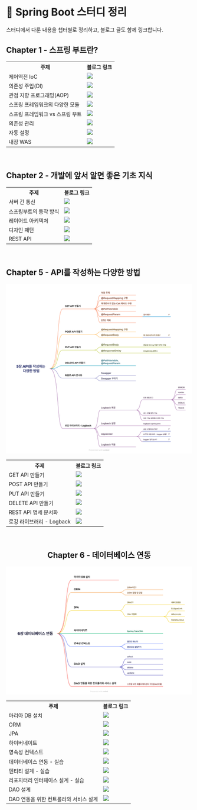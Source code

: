 # 🌱 Spring Boot 스터디 정리

스터디에서 다룬 내용을 챕터별로 정리하고, 블로그 글도 함께 링크합니다.


## Chapter 1 - 스프링 부트란?
<div align="center">
<table>
  <tr>
    <th>주제</th>
    <th>블로그 링크</th>
  </tr>
  <tr>
    <td>제어역전 IoC</td>
    <td>
      <a href="https://wo-dbs.tistory.com/224" target="_blank">
        <img src="https://img.shields.io/badge/바로가기-blue?style=flat-square&logo=github" />
      </a>
    </td>
  </tr>
  <tr>
    <td>의존성 주입(DI)</td>
    <td>
      <a href="https://wo-dbs.tistory.com/225" target="_blank">
        <img src="https://img.shields.io/badge/바로가기-blue?style=flat-square&logo=github" />
      </a>
    </td>
  </tr>
  <tr>
    <td>관점 지향 프로그래밍(AOP)</td>
    <td>
      <a href="https://wo-dbs.tistory.com/226" target="_blank">
        <img src="https://img.shields.io/badge/바로가기-blue?style=flat-square&logo=github" />
      </a>
    </td>
  </tr>
  <tr>
    <td>스프링 프레임워크의 다양한 모듈</td>
    <td>
      <a href="https://wo-dbs.tistory.com/227" target="_blank">
        <img src="https://img.shields.io/badge/바로가기-blue?style=flat-square&logo=github" />
      </a>
    </td>
  </tr>
  <tr>
    <td>스프링 프레임워크 vs 스프링 부트</td>
    <td>
      <a href="https://wo-dbs.tistory.com/228" target="_blank">
        <img src="https://img.shields.io/badge/바로가기-blue?style=flat-square&logo=github" />
      </a>
    </td>
  </tr>
    <tr>
    <td>의존성 관리</td>
    <td>
      <a href="https://wo-dbs.tistory.com/229" target="_blank">
        <img src="https://img.shields.io/badge/바로가기-blue?style=flat-square&logo=github" />
      </a>
    </td>
  </tr>
    <tr>
    <td>자동 설정</td>
    <td>
      <a href="https://wo-dbs.tistory.com/230" target="_blank">
        <img src="https://img.shields.io/badge/바로가기-blue?style=flat-square&logo=github" />
      </a>
    </td>
  </tr>
    <tr>
    <td>내장 WAS</td>
    <td>
      <a href="https://wo-dbs.tistory.com/231" target="_blank">
        <img src="https://img.shields.io/badge/바로가기-blue?style=flat-square&logo=github" />
      </a>
    </td>
</table>
</div>



</br>

## Chapter 2 - 개발에 앞서 알면 좋은 기초 지식

<div align="center">
<table>
  <tr>
    <th>주제</th>
    <th>블로그 링크</th>
  </tr>
  <tr>
    <td>서버 간 통신</td>
    <td>
      <a href="https://wo-dbs.tistory.com/232" target="_blank">
        <img src="https://img.shields.io/badge/바로가기-blue?style=flat-square&logo=github" />
      </a>
    </td>
  </tr>
  <tr>
    <td>스프링부트의 동작 방식</td>
    <td>
      <a href="https://wo-dbs.tistory.com/233" target="_blank">
        <img src="https://img.shields.io/badge/바로가기-blue?style=flat-square&logo=github" />
      </a>
    </td>
  </tr>
  <tr>
    <td>레이어드 아키텍처</td>
    <td>
      <a href="https://wo-dbs.tistory.com/234" target="_blank">
        <img src="https://img.shields.io/badge/바로가기-blue?style=flat-square&logo=github" />
      </a>
    </td>
  </tr>
  <tr>
    <td>디자인 패턴</td>
    <td>
      <a href="https://wo-dbs.tistory.com/235" target="_blank">
        <img src="https://img.shields.io/badge/바로가기-blue?style=flat-square&logo=github" />
      </a>
    </td>
  </tr>
  <tr>
    <td>REST API</td>
    <td>
      <a href="https://wo-dbs.tistory.com/236" target="_blank">
        <img src="https://img.shields.io/badge/바로가기-blue?style=flat-square&logo=github" />
      </a>
    </td>
  </tr>
  
</table>
</div>


</br>

## Chapter 5 - API를 작성하는 다양한 방법


<p align="center">
  <img src="./5장/image/5장 API를 작성하는 다양한 방법.png" alt="5장 전체 그림"/>
</p>


<div align="center">
<table>
  <tr>
    <th>주제</th>
    <th>블로그 링크</th>
  </tr>
  <tr>
    <td>GET API 만들기</td>
    <td>
      <a href="https://wo-dbs.tistory.com/251" target="_blank">
        <img src="https://img.shields.io/badge/바로가기-blue?style=flat-square&logo=github" />
      </a>
    </td>
  </tr>
  <tr>
    <td>POST API 만들기</td>
    <td>
      <a href="https://wo-dbs.tistory.com/252" target="_blank">
        <img src="https://img.shields.io/badge/바로가기-blue?style=flat-square&logo=github" />
      </a>
    </td>
  </tr>
  <tr>
    <td>PUT API 만들기</td>
    <td>
      <a href="https://wo-dbs.tistory.com/253" target="_blank">
        <img src="https://img.shields.io/badge/바로가기-blue?style=flat-square&logo=github" />
      </a>
    </td>
  </tr>
  <tr>
    <td>DELETE API 만들기</td>
    <td>
      <a href="https://wo-dbs.tistory.com/254" target="_blank">
        <img src="https://img.shields.io/badge/바로가기-blue?style=flat-square&logo=github" />
      </a>
    </td>
  </tr>
  <tr>
    <td>REST API 명세 문서화</td>
    <td>
      <a href="https://wo-dbs.tistory.com/255" target="_blank">
        <img src="https://img.shields.io/badge/바로가기-blue?style=flat-square&logo=github" />
      </a>
    </td>
  </tr>
    <tr>
    <td>로깅 라이브러리 - Logback</td>
    <td>
      <a href="https://wo-dbs.tistory.com/256" target="_blank">
        <img src="https://img.shields.io/badge/바로가기-blue?style=flat-square&logo=github" />
      </a>
    </td>
  </tr>
  
</table>


</br>

## Chapter 6 - 데이터베이스 연동


<p align="center">
  <img src="./6장/image/6장 데이터베이스 연동.png" alt="5장 전체 그림"/>
</p>


<div align="center">
<table>
  <tr>
    <th>주제</th>
    <th>블로그 링크</th>
  </tr>
  <tr>
    <td>마리아 DB 설치</td>
    <td>
      <a href="https://wo-dbs.tistory.com/258" target="_blank">
        <img src="https://img.shields.io/badge/바로가기-blue?style=flat-square&logo=github" />
      </a>
    </td>
  </tr>
  <tr>
    <td>ORM</td>
    <td>
      <a href="https://wo-dbs.tistory.com/259" target="_blank">
        <img src="https://img.shields.io/badge/바로가기-blue?style=flat-square&logo=github" />
      </a>
    </td>
  </tr>
  <tr>
    <td>JPA</td>
    <td>
      <a href="https://wo-dbs.tistory.com/260" target="_blank">
        <img src="https://img.shields.io/badge/바로가기-blue?style=flat-square&logo=github" />
      </a>
    </td>
  </tr>
  <tr>
    <td>하이버네이트</td>
    <td>
      <a href="https://wo-dbs.tistory.com/261" target="_blank">
        <img src="https://img.shields.io/badge/바로가기-blue?style=flat-square&logo=github" />
      </a>
    </td>
  </tr>
  <tr>
    <td>영속성 컨텍스트</td>
    <td>
      <a href="https://wo-dbs.tistory.com/262" target="_blank">
        <img src="https://img.shields.io/badge/바로가기-blue?style=flat-square&logo=github" />
      </a>
    </td>
  </tr>
  <tr>
  <td>데이터베이스 연동 - 실습</td>
    <td>
      <a href="https://wo-dbs.tistory.com/263" target="_blank">
        <img src="https://img.shields.io/badge/바로가기-blue?style=flat-square&logo=github" />
      </a>
    </td>
  </tr>
    <tr>
    <td>엔티티 설계 - 실습</td>
    <td>
      <a href="https://wo-dbs.tistory.com/264" target="_blank">
        <img src="https://img.shields.io/badge/바로가기-blue?style=flat-square&logo=github" />
      </a>
    </td>
  </tr>
    <tr>
    <td>리포지터리 인터페이스 설계 - 실습</td>
    <td>
      <a href="https://wo-dbs.tistory.com/265" target="_blank">
        <img src="https://img.shields.io/badge/바로가기-blue?style=flat-square&logo=github" />
      </a>
    </td>
  </tr>
    <tr>
    <td>DAO 설계</td>
    <td>
      <a href="https://wo-dbs.tistory.com/266" target="_blank">
        <img src="https://img.shields.io/badge/바로가기-blue?style=flat-square&logo=github" />
      </a>
    </td>
  </tr>
    <tr>
    <td>DAO 연동을 위한 컨트롤러와 서비스 설계</td>
    <td>
      <a href="https://wo-dbs.tistory.com/267" target="_blank">
        <img src="https://img.shields.io/badge/바로가기-blue?style=flat-square&logo=github" />
      </a>
    </td>
  </tr>
  
  
</table>
</div>